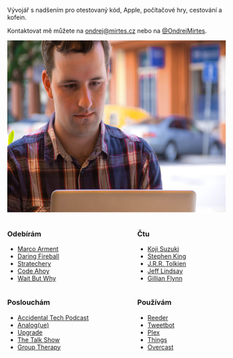 Vývojář s nadšením pro otestovaný kód, Apple, počítačové hry, cestování a kofein.

Kontaktovat mě můžete na <ondrej@mirtes.cz> nebo na [@OndrejMirtes](https://twitter.com/OndrejMirtes).

<p class="about-photo">
	<img src="/images/about-foto.jpg" width="592" height="397" />
</p>

<div style="float: left; width: 300px;">

### Odebírám

- [Marco Arment](http://www.marco.org/)
- [Daring Fireball](http://daringfireball.net/)
- [Stratechery](https://stratechery.com/)
- [Code Ahoy](http://codeahoy.com)
- [Wait But Why](http://waitbutwhy.com/)

</div>

<div style="float: left;">

### Čtu

- [Koji Suzuki](http://www.amazon.com/s/ref=nb_sb_noss_1?url=search-alias%3Dstripbooks&field-keywords=Koji+Suzuki)
- [Stephen King](http://www.amazon.com/s/ref=nb_sb_noss_1?url=search-alias%3Dstripbooks&field-keywords=Stephen+King)
- [J.R.R. Tolkien](http://www.amazon.com/s/ref=nb_sb_noss_1?url=search-alias%3Dstripbooks&field-keywords=J.R.R.+Tolkien)
- [Jeff Lindsay](http://www.amazon.com/s/ref=nb_sb_noss_1?url=search-alias%3Dstripbooks&field-keywords=Jeff+Lindsay)
- [Gillian Flynn](http://www.amazon.com/s/ref=nb_sb_noss_1?url=search-alias%3Dstripbooks&field-keywords=Gillian+Flynn)

</div>

<div style="float: left; width: 300px; clear: both;">

### Poslouchám

- [Accidental Tech Podcast](http://atp.fm/)
- [Analog(ue)](https://www.relay.fm/analogue)
- [Upgrade](https://www.relay.fm/upgrade)
- [The Talk Show](https://daringfireball.net/thetalkshow/)
- [Group Therapy](http://www.aboveandbeyond.nu/abgt)

</div>

<div style="float: left;">

### Používám

- [Reeder](http://reederapp.com/)
- [Tweetbot](http://tapbots.com/software/tweetbot/)
- [Plex](https://plex.tv/)
- [Things](http://culturedcode.com/things/)
- [Overcast](https://overcast.fm/)

</div>